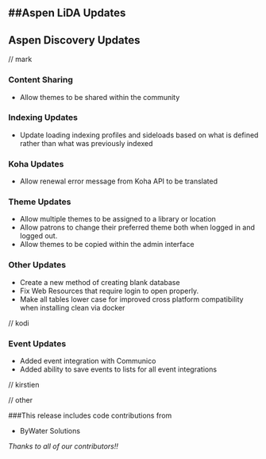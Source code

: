 ##Aspen LiDA Updates
- 

## Aspen Discovery Updates
// mark
### Content Sharing
- Allow themes to be shared within the community

### Indexing Updates
- Update loading indexing profiles and sideloads based on what is defined rather than  what was previously indexed

### Koha Updates
- Allow renewal error message from Koha API to be translated

### Theme Updates
- Allow multiple themes to be assigned to a library or location
- Allow patrons to change their preferred theme both when logged in and logged out.
- Allow themes to be copied within the admin interface


### Other Updates
- Create a new method of creating blank database
- Fix Web Resources that require login to open properly. 
- Make all tables lower case for improved cross platform compatibility when installing clean via docker

// kodi
### Event Updates
- Added event integration with Communico
- Added ability to save events to lists for all event integrations

// kirstien

// other

###This release includes code contributions from
- ByWater Solutions

_Thanks to all of our contributors!!_